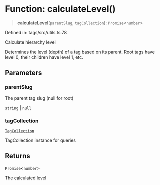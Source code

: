 # Function: calculateLevel()

> **calculateLevel**(`parentSlug`, `tagCollection`): `Promise`\<`number`\>

Defined in: tags/src/utils.ts:78

Calculate hierarchy level

Determines the level (depth) of a tag based on its parent.
Root tags have level 0, their children have level 1, etc.

## Parameters

### parentSlug

The parent tag slug (null for root)

`string` | `null`

### tagCollection

[`TagCollection`](../classes/TagCollection.md)

TagCollection instance for queries

## Returns

`Promise`\<`number`\>

The calculated level

